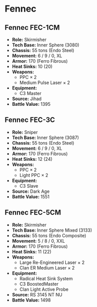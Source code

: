 # Fennec
## Fennec FEC-1CM
- **Role:** Skirmisher
- **Tech Base:** Inner Sphere (3080)
- **Chassis:** 55 tons (Endo Steel)
- **Movement:** 6 / 9 / 0, XL
- **Armor:** 170 (Ferro Fibrous)
- **Heat Sinks:** 10 (20)
- **Weapons:**
  - PPC × 2
  - Medium Pulse Laser × 2
- **Equipment:**
  - C3 Master
- **Source:** Jihad
- **Battle Value:** 1395

## Fennec FEC-3C
- **Role:** Sniper
- **Tech Base:** Inner Sphere (3087)
- **Chassis:** 55 tons (Endo Steel)
- **Movement:** 6 / 9 / 0, XL
- **Armor:** 170 (Ferro Fibrous)
- **Heat Sinks:** 12 (24)
- **Weapons:**
  - PPC × 2
  - Light PPC × 2
- **Equipment:**
  - C3 Slave
- **Source:** Dark Age
- **Battle Value:** 1551

## Fennec FEC-5CM
- **Role:** Skirmisher
- **Tech Base:** Inner Sphere Mixed (3133)
- **Chassis:** 55 tons (Endo Composite)
- **Movement:** 5 / 8 / 0, XXL
- **Armor:** 170 (Ferro Fibrous)
- **Heat Sinks:** 11 (22)
- **Weapons:**
  - Large Re-Engineered Laser × 2
  - Clan ER Medium Laser × 2
- **Equipment:**
  - Radical Heat Sink System
  - C3 BoostedMaster
  - Clan Light Active Probe
- **Source:** RS 3145 NT NU
- **Battle Value:** 1498

